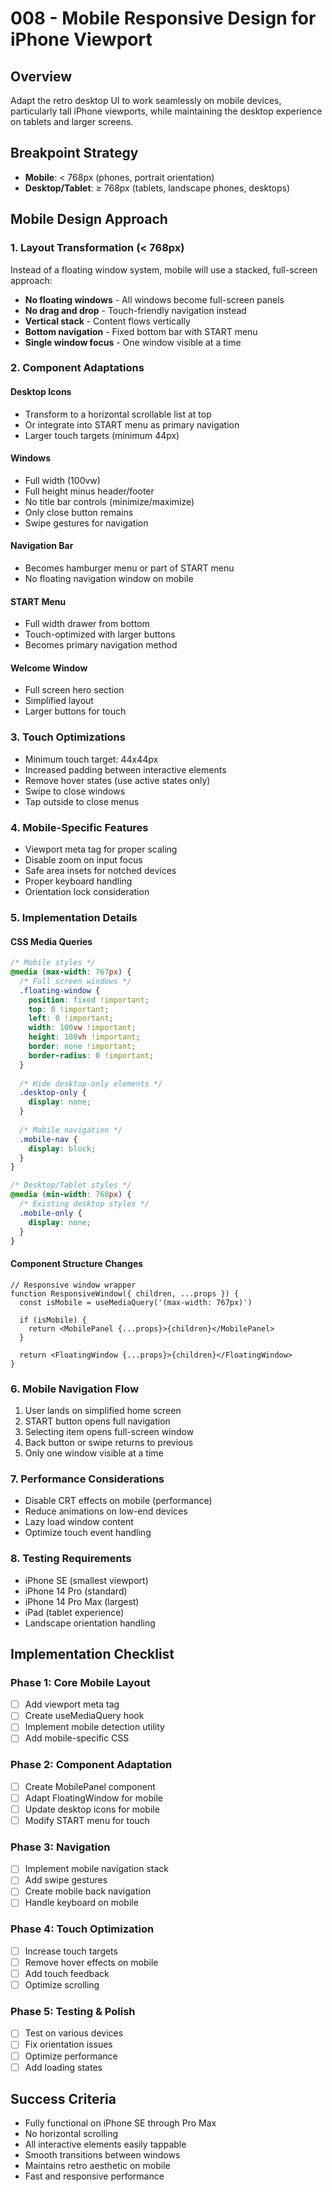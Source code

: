 # 008 - Mobile Responsive Design for iPhone Viewport

## Overview
Adapt the retro desktop UI to work seamlessly on mobile devices, particularly tall iPhone viewports, while maintaining the desktop experience on tablets and larger screens.

## Breakpoint Strategy
- **Mobile**: < 768px (phones, portrait orientation)
- **Desktop/Tablet**: ≥ 768px (tablets, landscape phones, desktops)

## Mobile Design Approach

### 1. Layout Transformation (< 768px)
Instead of a floating window system, mobile will use a stacked, full-screen approach:

- **No floating windows** - All windows become full-screen panels
- **No drag and drop** - Touch-friendly navigation instead
- **Vertical stack** - Content flows vertically
- **Bottom navigation** - Fixed bottom bar with START menu
- **Single window focus** - One window visible at a time

### 2. Component Adaptations

#### Desktop Icons
- Transform to a horizontal scrollable list at top
- Or integrate into START menu as primary navigation
- Larger touch targets (minimum 44px)

#### Windows
- Full width (100vw)
- Full height minus header/footer
- No title bar controls (minimize/maximize)
- Only close button remains
- Swipe gestures for navigation

#### Navigation Bar
- Becomes hamburger menu or part of START menu
- No floating navigation window on mobile

#### START Menu
- Full width drawer from bottom
- Touch-optimized with larger buttons
- Becomes primary navigation method

#### Welcome Window
- Full screen hero section
- Simplified layout
- Larger buttons for touch

### 3. Touch Optimizations
- Minimum touch target: 44x44px
- Increased padding between interactive elements
- Remove hover states (use active states only)
- Swipe to close windows
- Tap outside to close menus

### 4. Mobile-Specific Features
- Viewport meta tag for proper scaling
- Disable zoom on input focus
- Safe area insets for notched devices
- Proper keyboard handling
- Orientation lock consideration

### 5. Implementation Details

#### CSS Media Queries
```css
/* Mobile styles */
@media (max-width: 767px) {
  /* Full screen windows */
  .floating-window {
    position: fixed !important;
    top: 0 !important;
    left: 0 !important;
    width: 100vw !important;
    height: 100vh !important;
    border: none !important;
    border-radius: 0 !important;
  }
  
  /* Hide desktop-only elements */
  .desktop-only {
    display: none;
  }
  
  /* Mobile navigation */
  .mobile-nav {
    display: block;
  }
}

/* Desktop/Tablet styles */
@media (min-width: 768px) {
  /* Existing desktop styles */
  .mobile-only {
    display: none;
  }
}
```

#### Component Structure Changes
```tsx
// Responsive window wrapper
function ResponsiveWindow({ children, ...props }) {
  const isMobile = useMediaQuery('(max-width: 767px)')
  
  if (isMobile) {
    return <MobilePanel {...props}>{children}</MobilePanel>
  }
  
  return <FloatingWindow {...props}>{children}</FloatingWindow>
}
```

### 6. Mobile Navigation Flow
1. User lands on simplified home screen
2. START button opens full navigation
3. Selecting item opens full-screen window
4. Back button or swipe returns to previous
5. Only one window visible at a time

### 7. Performance Considerations
- Disable CRT effects on mobile (performance)
- Reduce animations on low-end devices
- Lazy load window content
- Optimize touch event handling

### 8. Testing Requirements
- iPhone SE (smallest viewport)
- iPhone 14 Pro (standard)
- iPhone 14 Pro Max (largest)
- iPad (tablet experience)
- Landscape orientation handling

## Implementation Checklist

### Phase 1: Core Mobile Layout
- [ ] Add viewport meta tag
- [ ] Create useMediaQuery hook
- [ ] Implement mobile detection utility
- [ ] Add mobile-specific CSS

### Phase 2: Component Adaptation
- [ ] Create MobilePanel component
- [ ] Adapt FloatingWindow for mobile
- [ ] Update desktop icons for mobile
- [ ] Modify START menu for touch

### Phase 3: Navigation
- [ ] Implement mobile navigation stack
- [ ] Add swipe gestures
- [ ] Create mobile back navigation
- [ ] Handle keyboard on mobile

### Phase 4: Touch Optimization
- [ ] Increase touch targets
- [ ] Remove hover effects on mobile
- [ ] Add touch feedback
- [ ] Optimize scrolling

### Phase 5: Testing & Polish
- [ ] Test on various devices
- [ ] Fix orientation issues
- [ ] Optimize performance
- [ ] Add loading states

## Success Criteria
- Fully functional on iPhone SE through Pro Max
- No horizontal scrolling
- All interactive elements easily tappable
- Smooth transitions between windows
- Maintains retro aesthetic on mobile
- Fast and responsive performance